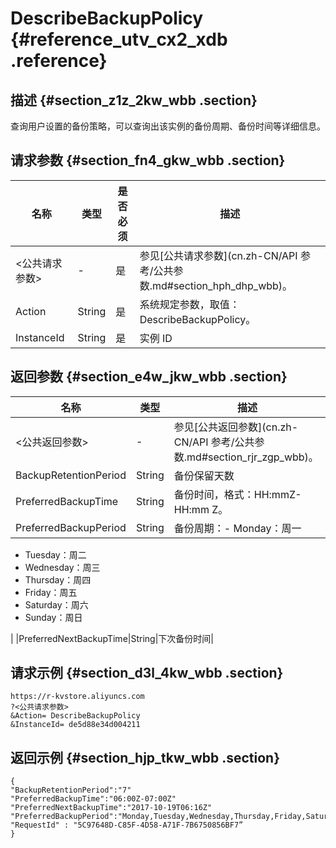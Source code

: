 # DescribeBackupPolicy {#reference_utv_cx2_xdb .reference}

## 描述 {#section_z1z_2kw_wbb .section}

查询用户设置的备份策略，可以查询出该实例的备份周期、备份时间等详细信息。

## 请求参数 {#section_fn4_gkw_wbb .section}

|名称|类型|是否必须|描述|
|--|--|----|--|
|<公共请求参数\>|-|是|参见[公共请求参数](cn.zh-CN/API 参考/公共参数.md#section_hph_dhp_wbb)。|
|Action|String|是|系统规定参数，取值：DescribeBackupPolicy。|
|InstanceId|String|是|实例 ID|

## 返回参数 {#section_e4w_jkw_wbb .section}

|名称|类型|描述|
|--|--|--|
|<公共返回参数\>|-|参见[公共返回参数](cn.zh-CN/API 参考/公共参数.md#section_rjr_zgp_wbb)。|
|BackupRetentionPeriod|String|备份保留天数|
|PreferredBackupTime|String|备份时间，格式：HH:mmZ- HH:mm Z。|
|PreferredBackupPeriod|String|备份周期：-   Monday：周一
-   Tuesday：周二
-   Wednesday：周三
-   Thursday：周四
-   Friday：周五
-   Saturday：周六
-   Sunday：周日

|
|PreferredNextBackupTime|String|下次备份时间|

## 请求示例 {#section_d3l_4kw_wbb .section}

```
https://r-kvstore.aliyuncs.com
?<公共请求参数>
&Action= DescribeBackupPolicy
&InstanceId= de5d88e34d004211
```

## 返回示例 {#section_hjp_tkw_wbb .section}

```
{
"BackupRetentionPeriod":"7"
"PreferredBackupTime":"06:00Z-07:00Z"
"PreferredNextBackupTime":"2017-10-19T06:16Z"
"PreferredBackupPeriod":"Monday,Tuesday,Wednesday,Thursday,Friday,Saturday,Sunday"
"RequestId" : "5C97648D-C85F-4D58-A71F-7B6750856BF7”
}
```


